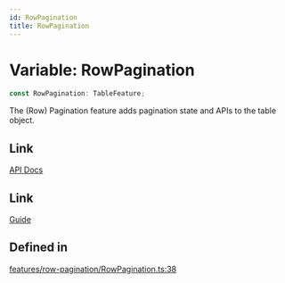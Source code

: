 ```yaml
---
id: RowPagination
title: RowPagination
---
```


# Variable: RowPagination

```ts
const RowPagination: TableFeature;
```

The (Row) Pagination feature adds pagination state and APIs to the table object.

## Link

[API Docs](https://tanstack.com/table/v8/docs/api/features/pagination)

## Link

[Guide](https://tanstack.com/table/v8/docs/guide/pagination)

## Defined in

[features/row-pagination/RowPagination.ts:38](https://github.com/TanStack/table/blob/b1e6b79157b0debc7222660572b06c8b857f4605/packages/table-core/src/features/row-pagination/RowPagination.ts#L38)
